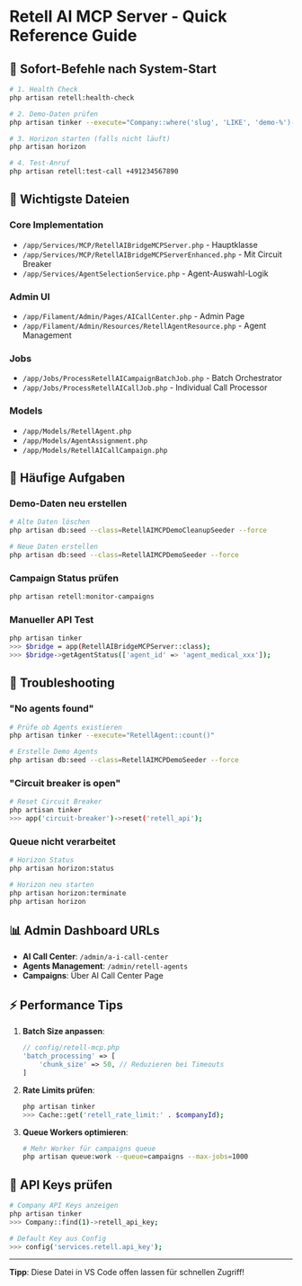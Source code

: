 # Retell AI MCP Server - Quick Reference Guide

## 🚀 Sofort-Befehle nach System-Start

```bash
# 1. Health Check
php artisan retell:health-check

# 2. Demo-Daten prüfen
php artisan tinker --execute="Company::where('slug', 'LIKE', 'demo-%')->count()"

# 3. Horizon starten (falls nicht läuft)
php artisan horizon

# 4. Test-Anruf
php artisan retell:test-call +491234567890
```

## 📁 Wichtigste Dateien

### Core Implementation
- `/app/Services/MCP/RetellAIBridgeMCPServer.php` - Hauptklasse
- `/app/Services/MCP/RetellAIBridgeMCPServerEnhanced.php` - Mit Circuit Breaker
- `/app/Services/AgentSelectionService.php` - Agent-Auswahl-Logik

### Admin UI
- `/app/Filament/Admin/Pages/AICallCenter.php` - Admin Page
- `/app/Filament/Admin/Resources/RetellAgentResource.php` - Agent Management

### Jobs
- `/app/Jobs/ProcessRetellAICampaignBatchJob.php` - Batch Orchestrator
- `/app/Jobs/ProcessRetellAICallJob.php` - Individual Call Processor

### Models
- `/app/Models/RetellAgent.php`
- `/app/Models/AgentAssignment.php`
- `/app/Models/RetellAICallCampaign.php`

## 🔧 Häufige Aufgaben

### Demo-Daten neu erstellen
```bash
# Alte Daten löschen
php artisan db:seed --class=RetellAIMCPDemoCleanupSeeder --force

# Neue Daten erstellen
php artisan db:seed --class=RetellAIMCPDemoSeeder --force
```

### Campaign Status prüfen
```bash
php artisan retell:monitor-campaigns
```

### Manueller API Test
```bash
php artisan tinker
>>> $bridge = app(RetellAIBridgeMCPServer::class);
>>> $bridge->getAgentStatus(['agent_id' => 'agent_medical_xxx']);
```

## 🐛 Troubleshooting

### "No agents found"
```bash
# Prüfe ob Agents existieren
php artisan tinker --execute="RetellAgent::count()"

# Erstelle Demo Agents
php artisan db:seed --class=RetellAIMCPDemoSeeder --force
```

### "Circuit breaker is open"
```bash
# Reset Circuit Breaker
php artisan tinker
>>> app('circuit-breaker')->reset('retell_api');
```

### Queue nicht verarbeitet
```bash
# Horizon Status
php artisan horizon:status

# Horizon neu starten
php artisan horizon:terminate
php artisan horizon
```

## 📊 Admin Dashboard URLs

- **AI Call Center**: `/admin/a-i-call-center`
- **Agents Management**: `/admin/retell-agents`
- **Campaigns**: Über AI Call Center Page

## ⚡ Performance Tips

1. **Batch Size anpassen**: 
   ```php
   // config/retell-mcp.php
   'batch_processing' => [
       'chunk_size' => 50, // Reduzieren bei Timeouts
   ]
   ```

2. **Rate Limits prüfen**:
   ```bash
   php artisan tinker
   >>> Cache::get('retell_rate_limit:' . $companyId);
   ```

3. **Queue Workers optimieren**:
   ```bash
   # Mehr Worker für campaigns queue
   php artisan queue:work --queue=campaigns --max-jobs=1000
   ```

## 🔐 API Keys prüfen

```bash
# Company API Keys anzeigen
php artisan tinker
>>> Company::find(1)->retell_api_key;

# Default Key aus Config
>>> config('services.retell.api_key');
```

---
**Tipp**: Diese Datei in VS Code offen lassen für schnellen Zugriff!